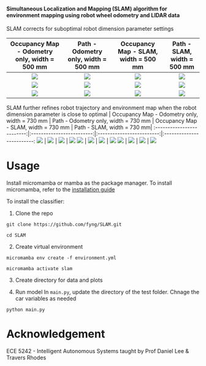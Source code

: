 #### Simultaneous Localization and Mapping (SLAM) algorithm for environment mapping using robot wheel odometry and LIDAR data

SLAM corrects for suboptimal robot dimension parameter settings

| Occupancy Map - Odometry only, width = 500 mm | Path - Odometry only, width = 500 mm | Occupancy Map - SLAM, width = 500 mm | Path - SLAM, width = 500 mm|
:-------------------------:|:-------------------------:|:-------------------------:|:-------------------------:
![](figures/map20_500_baseline.png)  |  ![](figures/map20_path_500_baseline.png) | ![](figures/map20_500_slam.png)  |  ![](figures/map20_path_500_slam.png)
![](figures/map21_500_baseline.png)  |  ![](figures/map21_path_500_baseline.png) | ![](figures/map21_500_slam.png)  |  ![](figures/map21_path_500_slam.png)
![](figures/map23_500_baseline.png)  |  ![](figures/map23_path_500_baseline.png) | ![](figures/map23_500_slam.png)  |  ![](figures/map23_path_500_slam.png)

SLAM further refines robot trajectory and environment map when the robot dimension parameter is close to optimal
| Occupancy Map - Odometry only, width = 730 mm | Path - Odometry only, width = 730 mm | Occupancy Map - SLAM, width = 730 mm | Path - SLAM, width = 730 mm|
:-------------------------:|:-------------------------:|:-------------------------:|:-------------------------:
![](figures/map20_730_baseline.png)  |  ![](figures/map20_path_730_baseline.png) | ![](figures/map20_730_slam.png)  |  ![](figures/map20_path_730_slam.png)
![](figures/map21_730_baseline.png)  |  ![](figures/map21_path_730_baseline.png) | ![](figures/map21_730_slam.png)  |  ![](figures/map21_path_730_slam.png)
![](figures/map23_730_baseline.png)  |  ![](figures/map23_path_730_baseline.png) | ![](figures/map23_730_slam.png)  |  ![](figures/map23_path_730_slam.png)


# Usage
Install micromamba or mamba as the package manager. To install micromamba, refer to the [installation guide](https://mamba.readthedocs.io/en/latest/installation/micromamba-installation.html)

To install the classifier:
1. Clone the repo
```
git clone https://github.com/fyng/SLAM.git
```
```
cd SLAM
```

2. Create virtual environment
```
micromamba env create -f environment.yml
```
```
micromamba activate slam
```

3. Create directory for data and plots


4. Run model
In `main.py`, update the directory of the test folder. Chnage the car variables as needed
```
python main.py
```

# Acknowledgement
ECE 5242 - Intelligent Autonomous Systems taught by Prof Daniel Lee & Travers Rhodes 